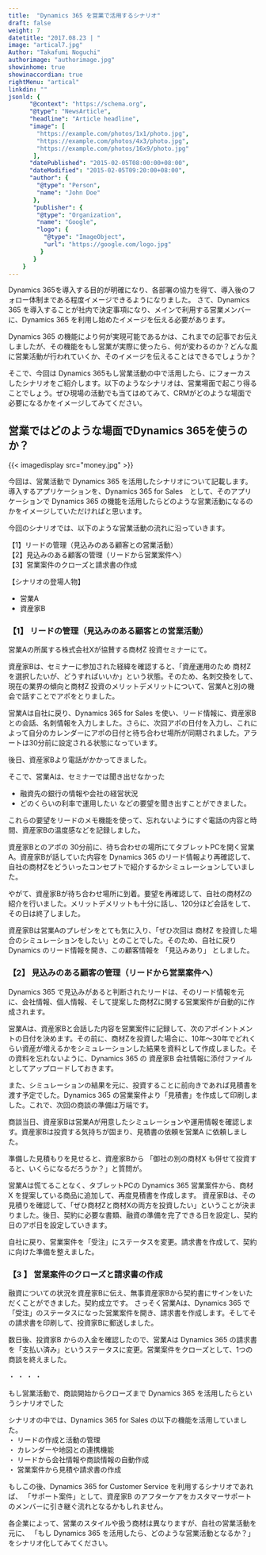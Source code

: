 ```yaml
---
title:  "Dynamics 365 を営業で活用するシナリオ"
draft: false
weight: 7
datetitle: "2017.08.23 | "
image: "artical7.jpg"
Author: "Takafumi Noguchi"
authorimage: "authorimage.jpg"
showinhome: true
showinaccordian: true
rightMenu: "artical"
linkdin: ""
jsonld: {
      "@context": "https://schema.org",
      "@type": "NewsArticle",
      "headline": "Article headline",
      "image": [
        "https://example.com/photos/1x1/photo.jpg",
        "https://example.com/photos/4x3/photo.jpg",
        "https://example.com/photos/16x9/photo.jpg"
       ],
      "datePublished": "2015-02-05T08:00:00+08:00",
      "dateModified": "2015-02-05T09:20:00+08:00",
      "author": {
        "@type": "Person",
        "name": "John Doe"
       },
       "publisher": {
        "@type": "Organization",
        "name": "Google",
        "logo": {
          "@type": "ImageObject",
          "url": "https://google.com/logo.jpg"
         }
       }
    }
--- 
```

<!-- Intro  -->
Dynamics 365を導入する目的が明確になり、各部署の協力を得て、導入後のフォロー体制まである程度イメージできるようになりました。
さて、Dynamics 365 を導入することが社内で決定事項になり、メインで利用する営業メンバーに、Dynamics 365 を利用し始めたイメージを伝える必要があります。

Dynamics 365 の機能により何が実現可能であるかは、これまでの記事でお伝えしましたが、その機能をもし営業が実際に使ったら、何が変わるのか？どんな風に営業活動が行われていくか、そのイメージを伝えることはできるでしょうか？

そこで、今回は Dynamics 365もし営業活動の中で活用したら、にフォーカスしたシナリオをご紹介します。以下のようなシナリオは、営業場面で起こり得ることでしょう。ぜひ現場の活動でも当てはめてみて、CRMがどのような場面で必要になるかをイメージしてみてください。


## 営業ではどのような場面でDynamics 365を使うのか？
<!-- Image- money.jpg -->
{{< imagedisplay src="money.jpg" >}}


今回は、営業活動で Dynamics 365 を活用したシナリオについて記載します。導入するアプリケーションを、Dynamics 365 for Sales　として、そのアプリケーションで Dynamics 365 の機能を活用したらどのような営業活動になるのかをイメージしていただければと思います。


今回のシナリオでは、以下のような営業活動の流れに沿っていきます。     

【1】リードの管理（見込みのある顧客との営業活動）      
【2】見込みのある顧客の管理（リードから営業案件へ）      
【3】営業案件のクローズと請求書の作成          

【シナリオの登場人物】
* 営業A
* 資産家B

### 【1】 リードの管理（見込みのある顧客との営業活動）
営業Aの所属する株式会社Xが協賛する商材Z 投資セミナーにて。

資産家Bは、セミナーに参加された経緯を確認すると、「資産運用のため 商材Z を選択したいが、どうすればいいか」という状態。そのため、名刺交換をして、現在の業界の傾向と商材Z 投資のメリットデメリットについて、営業Aと別の機会で話すことでアポをとりました。

営業Aは自社に戻り、Dynamics 365 for Sales を使い、リード情報に、資産家Bとの会話、名刺情報を入力しました。さらに、次回アポの日付を入力し、これによって自分のカレンダーにアポの日付と待ち合わせ場所が同期されました。アラートは30分前に設定される状態になっています。


後日、資産家Bより電話がかかってきました。

そこで、営業Aは、セミナーでは聞き出せなかった
* 融資先の銀行の情報や会社の経営状況
* どのくらいの利率で運用したい
などの要望を聞き出すことができました。

これらの要望をリードのメモ機能を使って、忘れないようにすぐ電話の内容と時間、資産家Bの温度感などを記録しました。

資産家Bとのアポの 30分前に、待ち合わせの場所にてタブレットPCを開く営業A。資産家Bが話していた内容を Dynamics 365  のリード情報より再確認して、自社の商材Zをどういったコンセプトで紹介するかシミュレーションしていました。

やがて、資産家Bが待ち合わせ場所に到着。要望を再確認して、自社の商材Zの紹介を行いました。メリットデメリットも十分に話し、120分ほど会話をして、その日は終了しました。

資産家Bは営業Aのプレゼンをとても気に入り、「ぜひ次回は 商材Z を投資した場合のシミュレーションをしたい」とのことでした。そのため、自社に戻り Dynamics のリード情報を開き、この顧客情報を 「見込みあり」 としました。

### 【2】  見込みのある顧客の管理（リードから営業案件へ）
Dynamics 365 で見込みがあると判断されたリードは、そのリード情報を元に、会社情報、個人情報、そして提案した商材Zに関する営業案件が自動的に作成されます。

営業Aは、資産家Bと会話した内容を営業案件に記録して、次のアポイントメントの日付を決めます。その前に、商材Zを投資した場合に、10年～30年でどれくらい資産が増えるかをシミュレーションした結果を資料として作成しました。その資料を忘れないように、Dynamics 365 の 資産家B 会社情報に添付ファイルとしてアップロードしておきます。

また、シミュレーションの結果を元に、投資することに前向きであれば見積書を渡す予定でした。Dynamics 365 の営業案件より「見積書」を作成して印刷しました。これで、次回の商談の準備は万端です。

商談当日、資産家Bは営業Aが用意したシミュレーションや運用情報を確認します。資産家Bは投資する気持ちが固まり、見積書の依頼を営業A に依頼しました。

準備した見積もりを見せると、資産家Bから 「御社の別の商材X も併せて投資すると、いくらになるだろうか？」と質問が。

営業Aは慌てることなく、タブレットPCの Dynamics 365 営業案件から、商材X を提案している商品に追加して、再度見積書を作成します。
資産家Bは、その見積りを確認して、「ぜひ商材Zと商材Xの両方を投資したい」ということが決まりました。後日、契約に必要な書類、融資の準備を完了できる日を設定し、契約日のアポ日を設定していきます。

自社に戻り、営業案件を「受注」にステータスを変更。請求書を作成して、契約に向けた準備を整えました。


### 【3 】 営業案件のクローズと請求書の作成
融資についての状況を資産家Bに伝え、無事資産家Bから契約書にサインをいただくことができました。契約成立です。
さっそく営業Aは、Dynamics 365 で「受注」のステータスになった営業案件を開き、請求書を作成します。そしてその請求書を印刷して、投資家Bに郵送しました。

数日後、投資家B からの入金を確認したので、営業Aは Dynamics 365 の請求書を「支払い済み」というステータスに変更。営業案件をクローズとして、1つの商談を終えました。


・  ・  ・  ・


もし営業活動で、商談開始からクローズまで Dynamics 365 を活用したらというシナリオでした

シナリオの中では、Dynamics 365 for Sales の以下の機能を活用していました。      
・ リードの作成と活動の管理       
・ カレンダーや地図との連携機能       
・ リードから会社情報や商談情報の自動作成       
・ 営業案件から見積や請求書の作成          

もしこの後、Dynamics 365 for Customer Service を利用するシナリオであれば、
「サポート案件」として、資産家B のアフターケアをカスタマーサポートのメンバーに引き継ぐ流れとなるかもしれません。

 
各企業によって、営業のスタイルや扱う商材は異なりますが、自社の営業活動を元に、
「もし Dynamics 365 を活用したら、どのような営業活動となるか？」をシナリオ化してみてください。    
&nbsp;